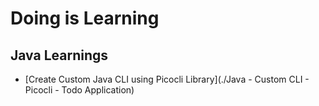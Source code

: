# Doing is Learning

## Java Learnings

* [Create Custom Java CLI using Picocli Library](./Java - Custom CLI - Picocli - Todo Application)
